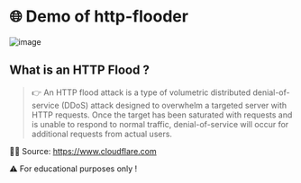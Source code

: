 # 🌐 Demo of http-flooder

![image](https://user-images.githubusercontent.com/92758195/140641241-8f37ff5a-9f1b-4f0d-8058-8828b6bda607.png)

## What is an HTTP Flood ?

> 👉 An HTTP flood attack is a type of volumetric distributed denial-of-service (DDoS) attack designed to overwhelm a targeted server with HTTP requests. Once the target has been saturated with requests and is unable to respond to normal traffic, denial-of-service will occur for additional requests from actual users.

🐱‍💻 Source: https://www.cloudflare.com

⚠️ For educational purposes only !
